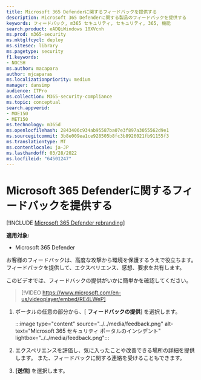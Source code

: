 ```yaml
---
title: Microsoft 365 Defenderに関するフィードバックを提供する
description: Microsoft 365 Defenderに関する製品のフィードバックを提供する
keywords: フィードバック, m365 セキュリティ, セキュリティ, 365, 機能
search.product: eADQiWindows 10XVcnh
ms.prod: m365-security
ms.mktglfcycl: deploy
ms.sitesec: library
ms.pagetype: security
f1.keywords:
- NOCSH
ms.author: macapara
author: mjcaparas
ms.localizationpriority: medium
manager: dansimp
audience: ITPro
ms.collection: M365-security-compliance
ms.topic: conceptual
search.appverid:
- MOE150
- MET150
ms.technology: m365d
ms.openlocfilehash: 2843406c934ab95587ba07e3f897a3055562d9e1
ms.sourcegitcommit: 3b8e009ea1ce928505b8fc3b8926021fb91155f3
ms.translationtype: MT
ms.contentlocale: ja-JP
ms.lasthandoff: 03/28/2022
ms.locfileid: "64501247"
---
```

# <a name="provide-feedback-on-microsoft-365-defender"></a>Microsoft 365 Defenderに関するフィードバックを提供する

[!INCLUDE [Microsoft 365 Defender rebranding](../includes/microsoft-defender.md)]


**適用対象:**
- Microsoft 365 Defender

お客様のフィードバックは、高度な攻撃から環境を保護するうえで役立ちます。 フィードバックを提供して、エクスペリエンス、感想、要求を共有します。

このビデオでは、フィードバックの提供がいかに簡単かを確認してください。

> [!VIDEO https://www.microsoft.com/en-us/videoplayer/embed/RE4LWeP]


1. ポータルの任意の部分から、[ **フィードバックの提供**] を選択します。 

    :::image type="content" source="../../media/feedback.png" alt-text="Microsoft 365 セキュリティ ポータルのインシデント" lightbox="../../media/feedback.png":::   
 
2. エクスペリエンスを評価し、気に入ったことや改善できる場所の詳細を提供します。 また、フィードバックに関する連絡を受けることもできます。 

3. **[送信]** を選択します。
